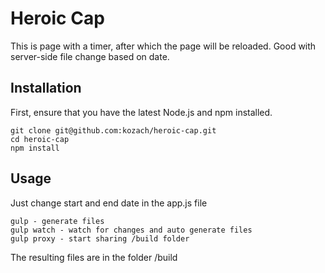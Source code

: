 # Heroic Cap
This is page with a timer, after which the page will be reloaded.
Good with server-side file change based on date.

## Installation
First, ensure that you have the latest Node.js and npm installed.

```
git clone git@github.com:kozach/heroic-cap.git
cd heroic-cap
npm install
```
## Usage
Just change start and end date in the app.js file

```
gulp - generate files
gulp watch - watch for changes and auto generate files
gulp proxy - start sharing /build folder
```
The resulting files are in the folder /build